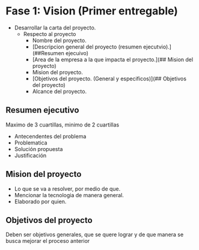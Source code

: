 # Fase 1: Vision (Primer entregable)

- Desarrollar la carta del proyecto.
	- Respecto al proyecto
		* Nombre del proyecto.
		* [Descripcion general del proyecto (resumen ejecutvio).](##Resumen ejecuivo)
		* [Area de la empresa a la que impacta el proyecto.](## Mision del proyecto)
		* Mision del proyecto.
		* [Objetivos del proyecto. (General y especificos)](## Objetivos del proyecto)
		* Alcance del proyecto.

## Resumen ejecutivo
Maximo de 3 cuartillas, minimo de 2 cuartillas
- Antecendentes del problema
- Problematica
- Solución propuesta
- Justificación
## Mision del proyecto
- Lo que se va a resolver, por medio de que.
- Mencionar la tecnologia de manera general.
- Elaborado por quien.

## Objetivos del proyecto
Deben ser objetivos generales, que se quere lograr y de que manera se busca mejorar el proceso anterior

